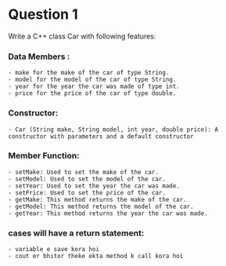 # Question 1

Write a C++ class Car with following features:

### Data Members :

    - make for the make of the car of type String.
    - model for the model of the car of type String.
    - year for the year the car was made of type int.
    - price for the price of the car of type double.

### Constructor:

    - Car (String make, String model, int year, double price): A constructor with parameters and a default constructor

### Member Function:

    - setMake: Used to set the make of the car.
    - setModel: Used to set the model of the car.
    - setYear: Used to set the year the car was made.
    - setPrice: Used to set the price of the car.
    - getMake: This method returns the make of the car.
    - getModel: This method returns the model of the car.
    - getYear: This method returns the year the car was made.

### cases will have a return statement:

    - variable e save kora hoi
    - cout er bhitor theke ekta method k call kora hoi
